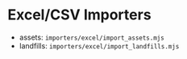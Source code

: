 # Excel/CSV Importers
- assets: `importers/excel/import_assets.mjs`
- landfills: `importers/excel/import_landfills.mjs`
